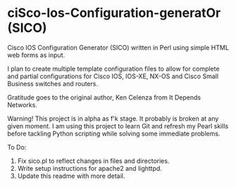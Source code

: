 # ciSco-Ios-Configuration-generatOr (SICO)
Cisco IOS Configuration Generator (SICO) written in Perl using simple HTML web forms as input.

I plan to create multiple template configuration files to allow for complete and partial configurations for Cisco IOS, IOS-XE, NX-OS and Cisco Small Business switches and routers.

Gratitude goes to the original author, Ken Celenza from It Depends Networks.

Warning! This project is in alpha as f'k stage. It probably is broken at any given moment. I am using this project to learn Git and refresh my Pearl skills before tackling Python scripting while solving some immediate problems.

To Do:
  1) Fix sico.pl to reflect changes in files and directories.
  2) Write setup instructions for apache2 and lighttpd.
  3) Update this readme with more detail.
